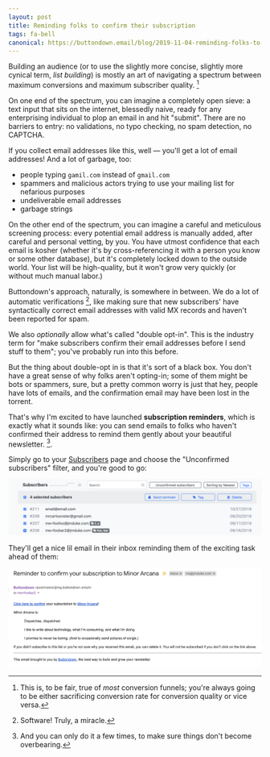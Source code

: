 ```yaml
---
layout: post
title: Reminding folks to confirm their subscription
tags: fa-bell
canonical: https://buttondown.email/blog/2019-11-04-reminding-folks-to-confirm-their-subscription
---
```


Building an audience (or to use the slightly more concise, slightly more cynical term, _list building_) is mostly an art of navigating a spectrum between maximum conversions and maximum subscriber quality. [^1]

On one end of the spectrum, you can imagine a completely open sieve: a text input that sits on the internet, blessedly naive, ready for any enterprising individual to plop an email in and hit "submit". There are no barriers to entry: no validations, no typo checking, no spam detection, no CAPTCHA.

If you collect email addresses like this, well — you'll get a lot of email addresses! And a lot of garbage, too:

- people typing `gamil.com` instead of `gmail.com`
- spammers and malicious actors trying to use your mailing list for nefarious purposes
- undeliverable email addresses
- garbage strings

On the other end of the spectrum, you can imagine a careful and meticulous screening process: every potential email address is manually added, after careful and personal vetting, by you. You have utmost confidence that each email is kosher (whether it's by cross-referencing it with a person you know or some other database), but it's completely locked down to the outside world. Your list will be high-quality, but it won't grow very quickly (or without much manual labor.)

Buttondown's approach, naturally, is somewhere in between. We do a lot of automatic verifications [^2], like making sure that new subscribers' have syntactically correct email addresses with valid MX records and haven't been reported for spam.

We also _optionally_ allow what's called "double opt-in". This is the industry term for "make subscribers confirm their email addresses before I send stuff to them"; you've probably run into this before.

But the thing about double-opt in is that it's sort of a black box. You don't have a great sense of why folks aren't opting-in; some of them might be bots or spammers, sure, but a pretty common worry is just that hey, people have lots of emails, and the confirmation email may have been lost in the torrent.

That's why I'm excited to have launched **subscription reminders**, which is exactly what it sounds like: you can send emails to folks who haven't confirmed their address to remind them gently about your beautiful newsletter. [^3].

Simply go to your [Subscribers](https://buttondown.email/subscribers) page and choose the "Unconfirmed subscribers" filter, and you're good to go:

![](/img/17.png)

They'll get a nice lil email in their inbox reminding them of the exciting task ahead of them:

![](/img/18.png)

[^1]: This is, to be fair, true of _most_ conversion funnels; you're always going to be either sacrificing conversion rate for conversion quality or vice versa.
[^2]: Software! Truly, a miracle.
[^3]: And you can only do it a few times, to make sure things don't become overbearing.
